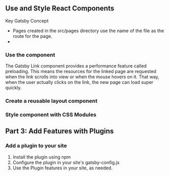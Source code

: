 ## Use and Style React Components
Key Gatsby Concept
  - Pages created in the src/pages directory use the name of the file as the route for the page.
  - 
### Use the <Link> component
The Gatsby Link component provides a performance feature called preloading. This means the resources for the linked page are requested when the link scrolls into view or when the mouse hovers on it. That way, when the user actually clicks on the link, the new page can load super quickly.
### Create a reusable layout component

### Style component with CSS Modules

## Part 3: Add Features with Plugins
### Add a plugin to your site
1. Install the plugin using npm
2. Configure the plugin in your site's gatsby-config.js
3. Use the Plugin features in your site, as needed.
